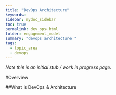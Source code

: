 ```yaml
---
title: "DevOps Architecture"
keywords: 
sidebar: mydoc_sidebar
toc: true
permalink: dev_ops.html
folder: engagement_model
summary: "devops architecture "
tags: 
  - topic_area
  - devops
---
```


*Note this is an initial stub / work in progress page.*

#Overview 

##What is DevOps & Architecture 
